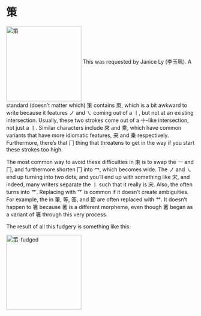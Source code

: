# 策
<img src="https://github.com/damnedharvey/Regular-Script-Graphemics/blob/master/extra-cases-images/策.svg" alt="策" width=200 align="middle"/>
This was requested by Janice Ly (李玉珮). A standard (doesn’t matter which) 策 contains 朿, which is a bit awkward to write because it features ノ and ㇏ coming out of a 丨, but not at an existing intersection. Usually, these two strokes come out of a 十-like intersection, not just a 丨. Similar characters include 來 and 乘, which have common variants that have more idiomatic features, 来 and 乗 respectively. Furthermore, there’s that 冂 thing that threatens to get in the way if you start these strokes too high.

The most common way to avoid these difficulties in 朿 is to swap the 一 and 冂, and furthermore shorten 冂 into 冖, which becomes wide. The ノ and ㇏ end up turning into two dots, and you’ll end up with something like 宋, and indeed, many writers separate the 丨 such that it really is 宋. Also, the  often turns into 艹. Replacing  with 艹 is common if it doesn’t create ambiguities. For example, the  in 筆, 等, 答, and 節 are often replaced with 艹. It doesn’t happen to 箸 because 著 is a different morpheme, even though 著 began as a variant of 箸 through this very process.

The result of all this fudgery is something like this:

<img src="https://github.com/damnedharvey/Regular-Script-Graphemics/blob/master/extra-cases-images/策a.svg" alt="策-fudged" width=200 align="middle"/>